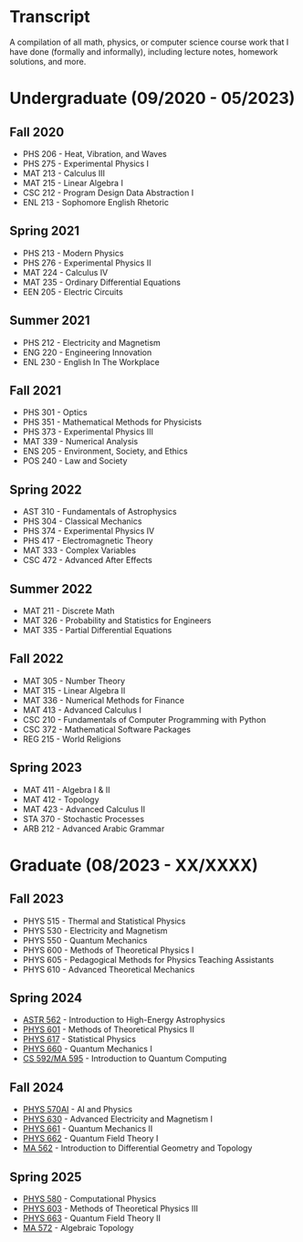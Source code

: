 # Transcript

A compilation of all math, physics, or computer science course work that I have done (formally and informally), including lecture notes, homework solutions, and more.

# Undergraduate (09/2020 - 05/2023)

## Fall 2020

-   PHS 206 - Heat, Vibration, and Waves
-   PHS 275 - Experimental Physics I
-   MAT 213 - Calculus III
-   MAT 215 - Linear Algebra I
-   CSC 212 - Program Design Data Abstraction I
-   ENL 213 - Sophomore English Rhetoric

## Spring 2021

-   PHS 213 - Modern Physics
-   PHS 276 - Experimental Physics II
-   MAT 224 - Calculus IV
-   MAT 235 - Ordinary Differential Equations
-   EEN 205 - Electric Circuits

## Summer 2021

-   PHS 212 - Electricity and Magnetism
-   ENG 220 - Engineering Innovation
-   ENL 230 - English In The Workplace

## Fall 2021

-   PHS 301 - Optics
-   PHS 351 - Mathematical Methods for Physicists
-   PHS 373 - Experimental Physics III
-   MAT 339 - Numerical Analysis
-   ENS 205 - Environment, Society, and Ethics
-   POS 240 - Law and Society

## Spring 2022

-   AST 310 - Fundamentals of Astrophysics
-   PHS 304 - Classical Mechanics
-   PHS 374 - Experimental Physics IV
-   PHS 417 - Electromagnetic Theory
-   MAT 333 - Complex Variables
-   CSC 472 - Advanced After Effects

## Summer 2022

-   MAT 211 - Discrete Math
-   MAT 326 - Probability and Statistics for Engineers
-   MAT 335 - Partial Differential Equations

## Fall 2022

-   MAT 305 - Number Theory
-   MAT 315 - Linear Algebra II
-   MAT 336 - Numerical Methods for Finance
-   MAT 413 - Advanced Calculus I
-   CSC 210 - Fundamentals of Computer Programming with Python
-   CSC 372 - Mathematical Software Packages
-   REG 215 - World Religions

## Spring 2023

-   MAT 411 - Algebra I & II
-   MAT 412 - Topology
-   MAT 423 - Advanced Calculus II
-   STA 370 - Stochastic Processes
-   ARB 212 - Advanced Arabic Grammar

# Graduate (08/2023 - XX/XXXX)

## Fall 2023

-   PHYS 515 - Thermal and Statistical Physics
-   PHYS 530 - Electricity and Magnetism
-   PHYS 550 - Quantum Mechanics
-   PHYS 600 - Methods of Theoretical Physics I
-   PHYS 605 - Pedagogical Methods for Physics Teaching Assistants
-   PHYS 610 - Advanced Theoretical Mechanics

## Spring 2024

-   [ASTR 562](./phd/y1/spring/ASTR562) - Introduction to High-Energy Astrophysics
-   [PHYS 601](./phd/y1/spring/PHYS601) - Methods of Theoretical Physics II
-   [PHYS 617](./phd/y1/spring/PHYS617) - Statistical Physics
-   [PHYS 660](./phd/y1/spring/PHYS660) - Quantum Mechanics I
-   [CS 592/MA 595](./phd/y1/spring/MA595) - Introduction to Quantum Computing

## Fall 2024

-   [PHYS 570AI](./phd/y2/fall/PHYS570AI) - AI and Physics
-   [PHYS 630](./phd/y2/fall/PHYS630) - Advanced Electricity and Magnetism I
-   [PHYS 661](./phd/y2/fall/PHYS661) - Quantum Mechanics II
-   [PHYS 662](./phd/y2/fall/PHYS662) - Quantum Field Theory I
-   [MA 562](./phd/y2/fall/MA562) - Introduction to Differential Geometry and Topology

## Spring 2025

- [PHYS 580](./phd/y2/spring/PHYS580) - Computational Physics
- [PHYS 603](./phd/y2/spring/PHYS603) - Methods of Theoretical Physics III
- [PHYS 663](./phd/y2/spring/PHYS663) - Quantum Field Theory II
- [MA 572](./phd/y2/spring/MA572) - Algebraic Topology
